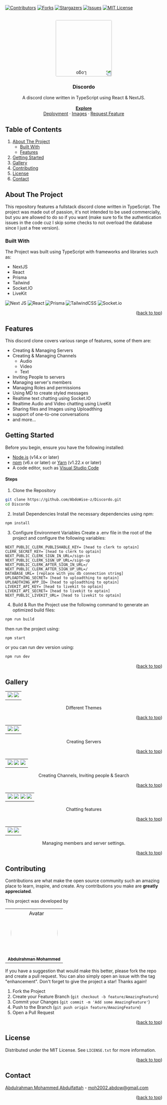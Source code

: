 <a name="readme-top"></a>

[![Contributors][contributors-shield]][contributors-url]
[![Forks][forks-shield]][forks-url]
[![Stargazers][stars-shield]][stars-url]
[![Issues][issues-shield]][issues-url]
[![MIT License][license-shield]][license-url]

[contributors-shield]: https://img.shields.io/github/contributors/AbdoWise-z/Discordo?style=for-the-badge
[contributors-url]: https://github.com/AbdoWise-z/Discordo/graphs/contributors

[forks-shield]: https://img.shields.io/github/forks/AbdoWise-z/Discordo?style=for-the-badge
[forks-url]: https://github.com/AbdoWise-z/Discordo/network/members

[stars-shield]: https://img.shields.io/github/stars/AbdoWise-z/Discordo?style=for-the-badge
[stars-url]: https://github.com/AbdoWise-z/Discordo/stargazers

[issues-shield]: https://img.shields.io/github/issues/AbdoWise-z/Discordo?style=for-the-badge
[issues-url]: https://github.com/AbdoWise-z/Discordo/issues

[license-shield]: https://img.shields.io/github/license/AbdoWise-z/Discordo?style=for-the-badge
[license-url]: https://github.com/AbdoWise-z/Discordo/blob/master/LICENSE.txt

<!-- PROJECT LOGO -->
<br />
<div align="center">
  <a href="https://github.com/AbdoWise-z/Discordo">
    <img src="images/logo.png" alt="Logo" height="180" style="border-radius: 2%;rotate: 180deg;">
  </a>

<h3 align="center">Discordo</h3>
  <p align="center">
    A discord clone written in TypeScript using React & NextJS.
    <br />
    <br />
    <a href="https://github.com/AbdoWise-z/Discordo/tree/main/cpu"><strong>Explore</strong></a>
    <br />
    <a href="https://discordo-production.up.railway.app">Deployment</a>
    ·
    <a href="https://github.com/AbdoWise-z/Discordo/tree/main/images">Images</a>
    ·
    <a href="https://github.com/AbdoWise-z/Discordo/issues">Request Feature</a>
  </p>
</div>

<!-- TABLE OF CONTENTS -->
## Table of Contents
<ol>
  <li>
    <a href="#about-the-project">About The Project</a>
    <ul>
      <li><a href="#built-with">Built With</a></li>
      <li><a href="#features">Features</a></li>
    </ul>
  </li>
  <li>
    <a href="#getting-started">Getting Started</a>
  </li>
  <li><a href="#gallery">Gallery</a></li>
  <li><a href="#contributing">Contributing</a></li>
  <li><a href="#license">License</a></li>
  <li><a href="#contact">Contact</a></li>
</ol>

<!-- ABOUT THE PROJECT -->
## About The Project
This repository features a fullstack discord clone written in TypeScript.
The project was made out of passion, it's not intended to be used commercially, but you are allowed
to do so if you want (make sure to fix the authentication issues in the code cuz I skip some checks
to not overload the database since I just a free version).


### Built With

The Project was built using TypeScript with frameworks and libraries such as:
- NextJS
- React
- Prisma
- Tailwind
- Socket.IO
- LiveKit

![Next JS](https://img.shields.io/badge/Next-black?style=for-the-badge&logo=next.js&logoColor=white)
![React](https://img.shields.io/badge/react-%2320232a.svg?style=for-the-badge&logo=react&logoColor=%2361DAFB)
![Prisma](https://img.shields.io/badge/Prisma-3982CE?style=for-the-badge&logo=Prisma&logoColor=white)
![TailwindCSS](https://img.shields.io/badge/tailwindcss-%2338B2AC.svg?style=for-the-badge&logo=tailwind-css&logoColor=white)
![Socket.io](https://img.shields.io/badge/Socket.io-black?style=for-the-badge&logo=socket.io&badgeColor=010101)

<p align="right">(<a href="#readme-top">back to top</a>)</p>

## Features
This discord clone covers various range of features, some of them are:
- Creating & Managing Servers
- Creating & Managing Channels
  - Audio
  - Video
  - Text
- Inviting People to servers
- Managing server's members
- Managing Roles and permissions
- Using MD to create styled messages
- Realtime text chatting using Socket.IO
- Realtime Audio and Video chatting using LiveKit
- Sharing files and Images using Uploadthing
- support of one-to-one conversations
- and more...

<!-- GETTING STARTED -->
## Getting Started
Before you begin, ensure you have the following installed:

- [Node.js](https://nodejs.org/) (v14.x or later)
- [npm](https://www.npmjs.com/) (v6.x or later) or [Yarn](https://yarnpkg.com/) (v1.22.x or later)
- A code editor, such as [Visual Studio Code](https://code.visualstudio.com/)

#### Steps
1. Clone the Repository
```bash
git clone https://github.com/AbdoWise-z/Discordo.git
cd Discordo
```
2. Install Dependencies
Install the necessary dependencies using npm:
```bash
npm install
```
3. Configure Environment Variables
Create a .env file in the root of the project and configure the following variables:
```env
NEXT_PUBLIC_CLERK_PUBLISHABLE_KEY= [head to clerk to optain]
CLERK_SECRET_KEY= [head to clerk to optain]
NEXT_PUBLIC_CLERK_SIGN_IN_URL=/sign-in
NEXT_PUBLIC_CLERK_SIGN_UP_URL=/sign-up
NEXT_PUBLIC_CLERK_AFTER_SIGN_IN_URL=/
NEXT_PUBLIC_CLERK_AFTER_SIGN_UP_URL=/
DATABASE_URL= [replace with you db connection string]
UPLOADTHING_SECRET= [head to uploadthing to optain]
UPLOADTHING_APP_ID= [head to uploadthing to optain]
LIVEKIT_API_KEY= [head to livekit to optain]
LIVEKIT_API_SECRET= [head to livekit to optain]
NEXT_PUBLIC_LIVEKIT_URL= [head to livekit to optain]
```
4. Build & Run the Project
use the following command to generate an optimized build files:
```bash
npm run build
```
then run the project using:
```bash
npm start
```

or you can run dev version using:
```bash
npm run dev
```

<p align="right">(<a href="#readme-top">back to top</a>)</p>

## Gallery
<table align="cetner">
<td>
<img src="images/light_theme.png">
<img src="images/dark_theme.png">
</td>
</table>

<div align="center">
<p>Different Themes</p>
</div>
<p align="right">(<a href="#readme-top">back to top</a>)</p>


<table align="cetner">
<td>
<img src="images/create_server_1.png">
<img src="images/create_server_2.png">
</td>
</table>
<div align="center">
<p>Creating Servers</p>
</div>
<p align="right">(<a href="#readme-top">back to top</a>)</p>


<table align="cetner">
<td>
<img src="images/create_channel.png">
<img src="images/inviting_people.png">
<img src="images/search.png">
</td>
</table>
<div align="center">
<p>Creating Channels, Inviting people & Search</p>
</div>
<p align="right">(<a href="#readme-top">back to top</a>)</p>



<table align="cetner">
<td>
<img src="images/text_chat_1.png">
<img src="images/text_chat_2.png">
<img src="images/text_chat_3.png">
<img src="images/video_chat.png">
</td>
</table>
<div align="center">
<p>Chatting features</p>
</div>
<p align="right">(<a href="#readme-top">back to top</a>)</p>


<table align="cetner">
<td>
<img src="images/manage_members.png">
<img src="images/manage_server.png">
</td>
</table>
<div align="center">
<p>Managing members and server settings.</p>
</div>
<p align="right">(<a href="#readme-top">back to top</a>)</p>

<!-- CONTRIBUTING -->
## Contributing

Contributions are what make the open source community such an amazing place to learn, inspire, and create. Any contributions you make are **greatly appreciated**.

This project was developed by
<table>
<tr>

<td align="center">
<a href="https://github.com/AbdoWise-z" target="_black">
<img src="https://avatars.githubusercontent.com/u/82497296?v=4" width="150px;" alt="Avatar" style="border-radius: 50%;"/><br /><sub><b>Abdulrahman Mohammed</b></sub> <br/></a>
</td>


</tr>
</table>

If you have a suggestion that would make this better, please fork the repo and create a pull request. You can also simply open an issue with the tag "enhancement".
Don't forget to give the project a star! Thanks again!

1. Fork the Project
2. Create your Feature Branch (`git checkout -b feature/AmazingFeature`)
3. Commit your Changes (`git commit -m 'Add some AmazingFeature'`)
4. Push to the Branch (`git push origin feature/AmazingFeature`)
5. Open a Pull Request

<p align="right">(<a href="#readme-top">back to top</a>)</p>

<!-- LICENSE -->
## License

Distributed under the MIT License. See `LICENSE.txt` for more information.

<p align="right">(<a href="#readme-top">back to top</a>)</p>

<!-- CONTACT -->
## Contact

[Abdulrahman Mohammed Abdulfattah](https://www.linkedin.com/in/abdulrahman-mohamed-5b3506252/) - <moh2002.abdow@gmail.com>

<p align="right">(<a href="#readme-top">back to top</a>)</p>